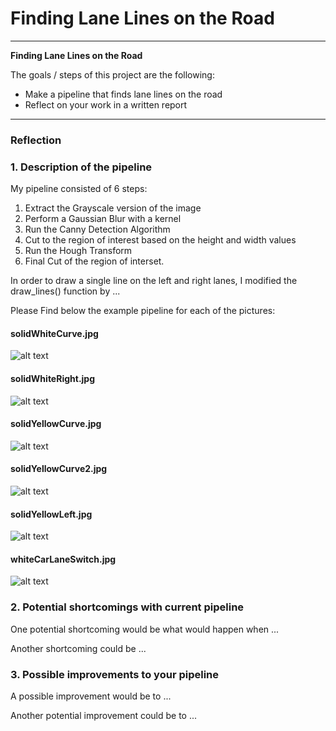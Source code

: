 # **Finding Lane Lines on the Road** 

---

**Finding Lane Lines on the Road**

The goals / steps of this project are the following:
* Make a pipeline that finds lane lines on the road
* Reflect on your work in a written report


[//]: # (Image References)

[solidWhiteCurve]: ./test_images_out/solidWhiteCurve.jpg "Result"
[solidWhiteRight]: ./test_images_out/solidWhiteRight.jpg "Result"
[solidYellowCurve]: ./test_images_out/solidYellowCurve.jpg "Result"
[solidYellowCurve2]: ./test_images_out/solidYellowCurve2.jpg "Result"
[solidYellowLeft]: ./test_images_out/solidYellowLeft.jpg "Result"
[whiteCarLaneSwitch]: ./test_images_out/whiteCarLaneSwitch.jpg "Result"

---

### Reflection

### 1. Description of the pipeline

My pipeline consisted of 6 steps:
1. Extract the Grayscale version of the image
2. Perform a Gaussian Blur with a kernel
3. Run the Canny Detection Algorithm
4. Cut to the region of interest based on the height and width values
5. Run the Hough Transform
6. Final Cut of the region of interset.

In order to draw a single line on the left and right lanes, I modified the draw_lines() function by ...

Please Find below the example pipeline for each of the pictures:

#### solidWhiteCurve.jpg  
![alt text][solidWhiteCurve]  

#### solidWhiteRight.jpg  
![alt text][solidWhiteRight]  

#### solidYellowCurve.jpg  
![alt text][solidYellowCurve]  

#### solidYellowCurve2.jpg  
![alt text][solidYellowCurve2]  

#### solidYellowLeft.jpg  
![alt text][solidYellowLeft]  

#### whiteCarLaneSwitch.jpg  
![alt text][whiteCarLaneSwitch]  


### 2.  Potential shortcomings with current pipeline


One potential shortcoming would be what would happen when ... 

Another shortcoming could be ...


### 3. Possible improvements to your pipeline

A possible improvement would be to ...

Another potential improvement could be to ...

